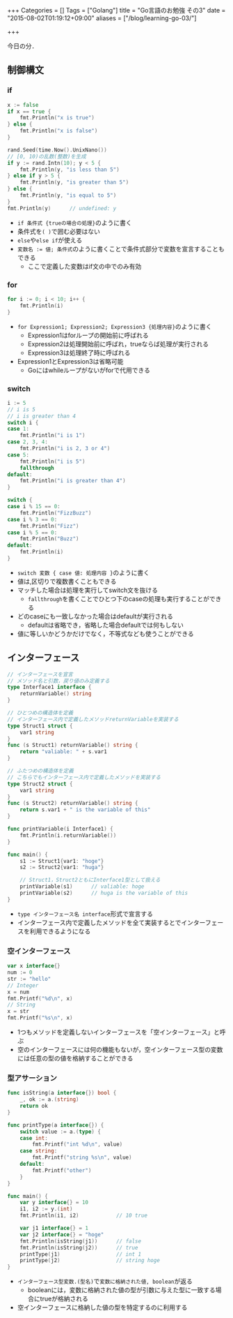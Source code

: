 +++
Categories = []
Tags = ["Golang"]
title = "Go言語のお勉強 その3"
date = "2015-08-02T01:19:12+09:00"
aliases = ["/blog/learning-go-03/"]

+++

今日の分．

<!--more-->

## 制御構文
### if

```go
x := false
if x == true {
	fmt.Println("x is true")
} else {
	fmt.Println("x is false")
}

rand.Seed(time.Now().UnixNano())
// [0, 10)の乱数(整数)を生成
if y := rand.Intn(10); y < 5 {
	fmt.Println(y, "is less than 5")
} else if y > 5 {
	fmt.Println(y, "is greater than 5")
} else {
	fmt.Println(y, "is equal to 5")
}
fmt.Println(y)		// undefined: y
```

* `if 条件式 {trueの場合の処理}`のように書く
* 条件式を`( )`で囲む必要はない
* `else`や`else if`が使える
* `変数名 := 値; 条件式`のように書くことで条件式部分で変数を宣言することもできる
    * ここで定義した変数はif文の中でのみ有効

### for

```go
for i := 0; i < 10; i++ {
	fmt.Println(i)
}
```

* `for Expression1; Expression2; Expression3 {処理内容}`のように書く
    * Expression1はforループの開始前に呼ばれる
    * Expression2は処理開始前に呼ばれ，trueならば処理が実行される
    * Expression3は処理終了時に呼ばれる
* Expression1とExpression3は省略可能
    * Goにはwhileループがないがforで代用できる

### switch

```go
i := 5
// i is 5
// i is greater than 4
switch i {
case 1:
	fmt.Println("i is 1")
case 2, 3, 4:
	fmt.Println("i is 2, 3 or 4")
case 5:
	fmt.Println("i is 5")
	fallthrough
default:
	fmt.Println("i is greater than 4")
}

switch {
case i % 15 == 0:
	fmt.Println("FizzBuzz")
case i % 3 == 0:
	fmt.Println("Fizz")
case i % 5 == 0:
	fmt.Println("Buzz")
default:
	fmt.Println(i)
}
```

* `switch 変数 { case 値: 処理内容 }`のように書く
* 値は,区切りで複数書くこともできる
* マッチした場合は処理を実行してswitch文を抜ける
    * `fallthrough`を書くことでひとつ下のcaseの処理も実行することができる
* どのcaseにも一致しなかった場合はdefaultが実行される
    * defaultは省略でき，省略した場合defaultでは何もしない
* 値に等しいかどうかだけでなく，不等式なども使うことができる

## インターフェース

```go
// インターフェースを宣言
// メソッド名と引数，戻り値のみ定義する
type Interface1 interface {
	returnVariable() string
}

// ひとつめの構造体を定義
// インターフェース内で定義したメソッドreturnVariableを実装する
type Struct1 struct {
	var1 string
}
func (s Struct1) returnVariable() string {
	return "valiable: " + s.var1
}

// ふたつめの構造体を定義
// こちらでもインターフェース内で定義したメソッドを実装する
type Struct2 struct {
	var1 string
}
func (s Struct2) returnVariable() string {
	return s.var1 + " is the variable of this"
}

func printVariable(i Interface1) {
	fmt.Println(i.returnVariable())
}

func main() {
	s1 := Struct1{var1: "hoge"}
	s2 := Struct2{var1: "huga"}

	// Struct1，Struct2ともにInterface1型として扱える
	printVariable(s1)      // valiable: hoge
	printVariable(s2)      // huga is the variable of this
}
```

* `type インターフェース名 interface`形式で宣言する
* インターフェース内で定義したメソッドを全て実装するとでインターフェースを利用できるようになる

### 空インターフェース

```go
var x interface{}
num := 0
str := "hello"
// Integer
x = num
fmt.Printf("%d\n", x)
// String
x = str
fmt.Printf("%s\n", x)
```

* 1つもメソッドを定義しないインターフェースを「空インターフェース」と呼ぶ
* 空のインターフェースには何の機能もないが，空インターフェース型の変数には任意の型の値を格納することができる

### 型アサーション

```go
func isString(a interface{}) bool {
	_, ok := a.(string)
	return ok
}

func printType(a interface{}) {
	switch value := a.(type) {
	case int:
		fmt.Printf("int %d\n", value)
	case string:
		fmt.Printf("string %s\n", value)
	default:
		fmt.Printf("other")
	}
}

func main() {
	var y interface{} = 10
	i1, i2 := y.(int)
	fmt.Println(i1, i2)            // 10 true

	var j1 interface{} = 1
	var j2 interface{} = "hoge"
	fmt.Println(isString(j1))      // false
	fmt.Println(isString(j2))      // true
	printType(j1)                  // int 1
	printType(j2)                  // string hoge
}
```

* `インターフェース型変数.(型名)`で`変数に格納された値, boolean`が返る
    * booleanには，変数に格納された値の型が引数に与えた型に一致する場合にtrueが格納される
* 空インターフェースに格納した値の型を特定するのに利用する
